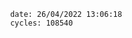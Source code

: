 

                date: 26/04/2022 13:06:18
                cycles: 108540

                         